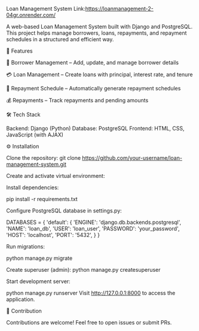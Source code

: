 Loan Management System Link:https://loanmanagement-2-04gr.onrender.com/

A web-based Loan Management System built with Django and PostgreSQL.
This project helps manage borrowers, loans, repayments, and repayment schedules in a structured and efficient way.

🚀 Features

👤 Borrower Management – Add, update, and manage borrower details

💳 Loan Management – Create loans with principal, interest rate, and tenure

📅 Repayment Schedule – Automatically generate repayment schedules

💰 Repayments – Track repayments and pending amounts

🛠️ Tech Stack

Backend: Django (Python)
Database: PostgreSQL
Frontend: HTML, CSS, JavaScript (with AJAX)

⚙️ Installation

Clone the repository: git clone https://github.com/your-username/loan-management-system.git

Create and activate virtual environment:

Install dependencies:

pip install -r requirements.txt

Configure PostgreSQL database in settings.py:

DATABASES = {
    'default': {
        'ENGINE': 'django.db.backends.postgresql',
        'NAME': 'loan_db',
        'USER': 'loan_user',
        'PASSWORD': 'your_password',
        'HOST': 'localhost',
        'PORT': '5432',
    }
}


Run migrations:

python manage.py migrate

Create superuser (admin):
python manage.py createsuperuser


Start development server:

python manage.py runserver
Visit http://127.0.0.1:8000 to access the application.


🤝 Contribution

Contributions are welcome! Feel free to open issues or submit PRs.
